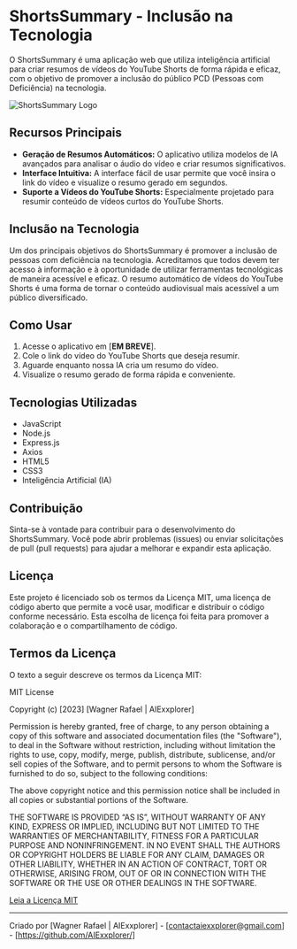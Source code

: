 # ShortsSummary - Inclusão na Tecnologia

O ShortsSummary é uma aplicação web que utiliza inteligência artificial para criar resumos de vídeos do YouTube Shorts de forma rápida e eficaz, com o objetivo de promover a inclusão do público PCD (Pessoas com Deficiência) na tecnologia.

![ShortsSummary Logo](/logo.svg)

## Recursos Principais

- **Geração de Resumos Automáticos:** O aplicativo utiliza modelos de IA avançados para analisar o áudio do vídeo e criar resumos significativos.
- **Interface Intuitiva:** A interface fácil de usar permite que você insira o link do vídeo e visualize o resumo gerado em segundos.
- **Suporte a Vídeos do YouTube Shorts:** Especialmente projetado para resumir conteúdo de vídeos curtos do YouTube Shorts.

## Inclusão na Tecnologia

Um dos principais objetivos do ShortsSummary é promover a inclusão de pessoas com deficiência na tecnologia. Acreditamos que todos devem ter acesso à informação e à oportunidade de utilizar ferramentas tecnológicas de maneira acessível e eficaz. O resumo automático de vídeos do YouTube Shorts é uma forma de tornar o conteúdo audiovisual mais acessível a um público diversificado.

## Como Usar

1. Acesse o aplicativo em [**EM BREVE**].
2. Cole o link do vídeo do YouTube Shorts que deseja resumir.
3. Aguarde enquanto nossa IA cria um resumo do vídeo.
4. Visualize o resumo gerado de forma rápida e conveniente.

## Tecnologias Utilizadas

- JavaScript
- Node.js
- Express.js
- Axios
- HTML5
- CSS3
- Inteligência Artificial (IA)

## Contribuição

Sinta-se à vontade para contribuir para o desenvolvimento do ShortsSummary. Você pode abrir problemas (issues) ou enviar solicitações de pull (pull requests) para ajudar a melhorar e expandir esta aplicação.

## Licença

Este projeto é licenciado sob os termos da Licença MIT, uma licença de código aberto que permite a você usar, modificar e distribuir o código conforme necessário. Esta escolha de licença foi feita para promover a colaboração e o compartilhamento de código.

## Termos da Licença

O texto a seguir descreve os termos da Licença MIT:

MIT License

Copyright (c) [2023] [Wagner Rafael | AIExxplorer]

Permission is hereby granted, free of charge, to any person obtaining a copy
of this software and associated documentation files (the "Software"), to deal
in the Software without restriction, including without limitation the rights
to use, copy, modify, merge, publish, distribute, sublicense, and/or sell
copies of the Software, and to permit persons to whom the Software is
furnished to do so, subject to the following conditions:

The above copyright notice and this permission notice shall be included in all copies or substantial portions of the Software.

THE SOFTWARE IS PROVIDED “AS IS”, WITHOUT WARRANTY OF ANY KIND, EXPRESS OR IMPLIED, INCLUDING BUT NOT LIMITED TO THE WARRANTIES OF MERCHANTABILITY, FITNESS FOR A PARTICULAR PURPOSE AND NONINFRINGEMENT. IN NO EVENT SHALL THE AUTHORS OR COPYRIGHT HOLDERS BE LIABLE FOR ANY CLAIM, DAMAGES OR OTHER LIABILITY, WHETHER IN AN ACTION OF CONTRACT, TORT OR OTHERWISE, ARISING FROM, OUT OF OR IN CONNECTION WITH THE SOFTWARE OR THE USE OR OTHER DEALINGS IN THE SOFTWARE.

[Leia a Licença MIT](https://opensource.org/licenses/MIT)

---

Criado por [Wagner Rafael | AIExxplorer] - [contactaiexxplorer@gmail.com] - [https://github.com/AIExxplorer/]
